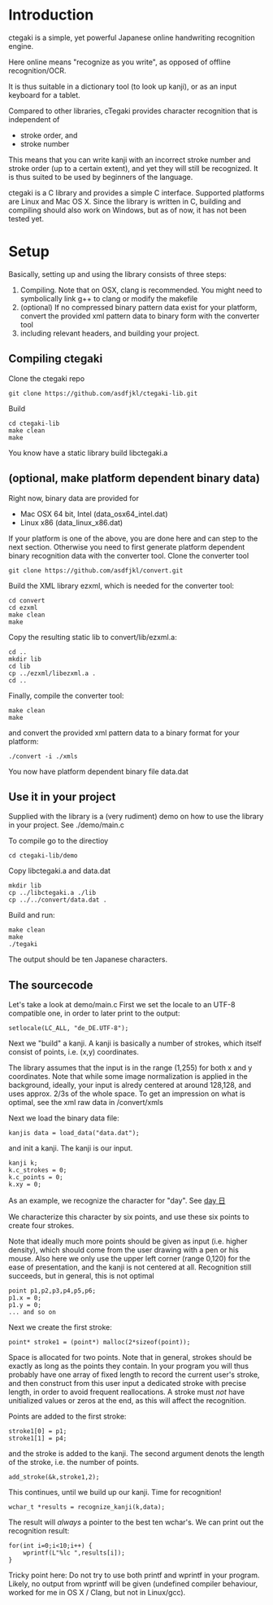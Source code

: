# Introduction

ctegaki is a simple, yet powerful Japanese online
handwriting recognition engine.

Here online means "recognize as you write", as 
opposed of offline recognition/OCR.

It is thus suitable in a dictionary tool (to look up
kanji), or as an input keyboard for a tablet.

Compared to other libraries, cTegaki provides
character recognition that is independent of

* stroke order, and
* stroke number

This means that you can write kanji with an incorrect
stroke number and stroke order (up to a certain extent),
and yet they will still be recognized. It is thus suited
to be used by beginners of the language. 

ctegaki is a C library and provides a simple C interface.
Supported platforms are Linux and Mac OS X. Since the library
is written in C, building and compiling should also work on
Windows, but as of now, it has not been tested yet.

# Setup

Basically, setting up and using the library consists of
three steps:

1. Compiling. Note that on OSX, clang is recommended.
   You might need to symbolically link g++ to clang
   or modify the makefile
2. (optional) If no compressed binary pattern data
   exist for your platform, convert the provided xml
   pattern data to binary form with the converter tool
3. including relevant headers, and building your project.

## Compiling ctegaki

Clone the ctegaki repo

```
git clone https://github.com/asdfjkl/ctegaki-lib.git
```

Build

```
cd ctegaki-lib
make clean
make
```

You know have a static library build libctegaki.a

## (optional, make platform dependent binary data)

Right now, binary data are provided for

* Mac OSX 64 bit, Intel (data_osx64_intel.dat)
* Linux x86 (data_linux_x86.dat) 

If your platform is one of the above, you are done here
and can step to the next section. Otherwise you need
to first generate platform dependent binary recognition
data with the converter tool. Clone the converter tool

```
git clone https://github.com/asdfjkl/convert.git
```

Build the XML library ezxml, which is needed for
the converter tool:

```
cd convert
cd ezxml
make clean
make
```

Copy the resulting static lib to convert/lib/ezxml.a:

```
cd ..
mkdir lib
cd lib
cp ../ezxml/libezxml.a .
cd ..
```

Finally, compile the converter tool:

```
make clean
make
```

and convert the provided xml pattern data to a binary
format for your platform:

```
./convert -i ./xmls
```

You now have platform dependent binary file data.dat

## Use it in your project

Supplied with the library is a (very rudiment) demo on
how to use the library in your project. See ./demo/main.c

To compile go to the directioy

```
cd ctegaki-lib/demo
```

Copy libctegaki.a and data.dat

```
mkdir lib
cp ../libctegaki.a ./lib
cp ../../convert/data.dat .
```

Build and run:

```
make clean
make
./tegaki
```

The output should be ten Japanese characters.

## The sourcecode

Let's take a look at demo/main.c
First we set the locale to an UTF-8 compatible one,
in order to later print to the output:

```
setlocale(LC_ALL, "de_DE.UTF-8");
```

Next we "build" a kanji. A kanji is basically a 
number of strokes, which itself consist of points, i.e.
(x,y) coordinates.

The library assumes that the input is in the range (1,255)
for both x and y coordinates. Note that while some image
normalization is applied in the background, ideally, your
input is alredy centered at around 128,128, and uses approx.
2/3s of the whole space. To get an impression on what is optimal,
see the xml raw data in /convert/xmls

Next we load the binary data file:

```
kanjis data = load_data("data.dat");
```

and init a kanji. The kanji is our input.

```
kanji k;
k.c_strokes = 0;
k.c_points = 0;
k.xy = 0;
```

As an example, we recognize the character for "day". See
[day 日](http://en.wiktionary.org/wiki/%E6%97%A5)

We characterize this character by six points, and use
these six points to create four strokes.

Note that ideally much more points should be given as input
(i.e. higher density), which should come from the user
drawing with a pen or his mouse. Also here we only use
the upper left corner (range 0,120) for the ease of
presentation, and the kanji is not
centered at all. Recognition still succeeds, but in general,
this is not optimal

```
point p1,p2,p3,p4,p5,p6;
p1.x = 0;
p1.y = 0;
... and so on
```

Next we create the first stroke:

```
point* stroke1 = (point*) malloc(2*sizeof(point));
```

Space is allocated for two points. Note that in general, strokes
should be exactly as long as the points they contain. In your program
you will thus probably have one array of fixed length to record
the current user's stroke, and then construct from this user input
a dedicated stroke with precise length, in order to avoid frequent 
reallocations. A stroke must _not_ have unitialized values or
zeros at the end, as this will affect the recognition.

Points are added to the first stroke:

```
stroke1[0] = p1;
stroke1[1] = p4;
```

and the stroke is added to the kanji. The second
argument denots the length of the stroke, i.e.
the number of points.

```
add_stroke(&k,stroke1,2);
```

This continues, until we build up our kanji. Time
for recognition!

```
wchar_t *results = recognize_kanji(k,data);
```

The result will _always_ a pointer to the best
ten wchar's. We can print out the recognition result:

```
for(int i=0;i<10;i++) {
    wprintf(L"%lc ",results[i]);
}
```

Tricky point here: Do not try to use both printf
and wprintf in your program. Likely, no output
from wprintf will be given (undefined compiler behaviour,
worked for me in OS X / Clang, but not in Linux/gcc).

